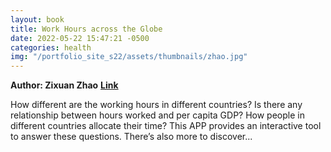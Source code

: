 ```yaml
---
layout: book
title: Work Hours across the Globe
date: 2022-05-22 15:47:21 -0500
categories: health
img: "/portfolio_site_s22/assets/thumbnails/zhao.jpg"
---
```


<b>Author: Zixuan Zhao</b>
<b><a href="https://data-viz.it.wisc.edu/content/f4a85f43-85b8-43f6-b2f8-c9ee46f6d9c5">Link</a></b>

How  different  are  the  working  hours  in  different countries?  Is  there
any  relationship  between hours worked and per capita GDP? How people in
different countries allocate  their  time?  This  APP provides  an  interactive
tool  to  answer  these  questions.  There’s  also more to discover...

[jekyll-docs]: https://jekyllrb.com/docs/home
[jekyll-gh]:   https://github.com/jekyll/jekyll
[jekyll-talk]: https://talk.jekyllrb.com/
